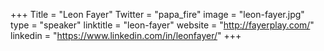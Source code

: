+++
Title = "Leon Fayer"
Twitter = "papa_fire"
image = "leon-fayer.jpg"
type = "speaker"
linktitle = "leon-fayer"
website = "http://fayerplay.com/"
linkedin = "https://www.linkedin.com/in/leonfayer/"
+++


